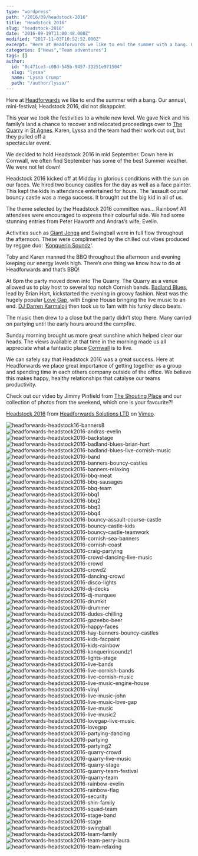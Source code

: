 ```yaml
---
type: "wordpress"
path: "/2016/09/headstock-2016"
title: "Headstock 2016"
slug: "headstock-2016"
date: "2016-09-19T11:00:48.000Z"
modified: "2017-11-03T10:52:52.000Z"
excerpt: "Here at Headforwards we like to end the summer with a bang. Our annual, mini-festival; Headstock 2016, did not disappoint. This year we took the festivities to a whole new level. We gave Nick and his family’s land a chance to recover and relocated proceedings over to The Quarry in St Agnes. Karen, Lyssa and …"
categories: ["News","Team adventures"]
tags: []
author:
  id: "0c471ce3-c08d-545b-9457-33251e971504"
  slug: "lyssa"
  name: "Lyssa Crump"
  path: "/author/lyssa/"
---
```

Here at [Headforwards](https://www.headforwards.com/) we like to end the summer with a bang. Our annual, mini-festival; Headstock 2016, did not disappoint.

This year we took the festivities to a whole new level. We gave Nick and his family’s land a chance to recover and relocated proceedings over to [The Quarry](http://www.geograph.org.uk/photo/3211238) in [St Agnes](http://www.st-agnes.com/). Karen, Lyssa and the team had their work cut out, but they pulled off a  
spectacular event.

We decided to hold Headstock 2016 in mid September. Down here in Cornwall, we often find September has some of the best Summer weather. We were not let down!

Headstock 2016 kicked off at Midday in glorious conditions with the sun on our faces. We hired two bouncy castles for the day as well as a face painter. This kept the kids in attendance entertained for hours. The ‘assault course’ bouncy castle was a mega success. It brought out the big kid in all of us.

The theme selected by the Headstock 2016 committee was… Rainbow! All attendees were encouraged to express their colourful side. We had some stunning entries from Peter Haworth and Andras’s wife; Evelin.

Activities such as [Giant Jenga](http://www.jenga.com/) and Swingball were in full flow throughout the afternoon. These were complimented by the chilled out vibes produced by reggae duo: ‘[Konquerin Soundz](https://www.facebook.com/Konquerin-soundz-649466558406799/)‘.

Toby and Karen manned the BBQ throughout the afternoon and evening keeping our energy levels high. There’s one thing we know how to do at Headforwards and that’s BBQ!

At 6pm the party moved down into The Quarry. The Quarry as a venue allowed us to play host to several top notch Cornish bands. [Badland Blues](https://www.facebook.com/badlandsblues/), lead by Brian Hart, kickstarted the evening in groovy fashion. Next was the hugely popular [Love Gap](https://www.facebook.com/Love-Gap-128167490576442/), with Engine House bringing the live music to an end. [DJ Darren Karmaloji](https://www.facebook.com/KARMALOJl) then took us to 1am with his funky disco beats.

The music then drew to a close but the party didn’t stop there. Many carried on partying until the early hours around the campfire.

Sunday morning brought us more great sunshine which helped clear our heads. The views available at that time in the morning made us all appreciate what a fantastic place [Cornwall](http://www.cornwalls.co.uk/top_ten/beaches.htm) is to live.

We can safely say that Headstock 2016 was a great success. Here at Headforwards we place great importance of getting together as a group and spending time in each others company outside of the office. We believe this makes happy, healthy relationships that catalyse our teams productivity.

Check out our video by Jimmy Pinfield from [The Shouting Place](http://theshoutingplace.co.uk/) and our collection of photos from the weekend, which one is your favourite?!

[Headstock 2016](https://vimeo.com/185309557) from [Headforwards Solutions LTD](https://vimeo.com/headforwards) on [Vimeo](https://vimeo.com).


<section class="gallery">


![headforwards-headstock16-banners8](/wp-content/uploads/2016/10/Headforwards-Headstock16-Banners8.jpg)
![headforwards-headstock2016-andras-evelin](/wp-content/uploads/2016/10/Headforwards-Headstock2016-Andras-Evelin.jpg)
![headforwards-headstock2016-backstage](/wp-content/uploads/2016/10/Headforwards-Headstock2016-Backstage.jpg)
![headforwards-headstock2016-badland-blues-brian-hart](/wp-content/uploads/2016/10/Headforwards-Headstock2016-Badland-Blues-Brian-Hart.jpg)
![headforwards-headstock2016-badland-blues-live-cornish-music](/wp-content/uploads/2016/10/Headforwards-Headstock2016-Badland-Blues-Live-Cornish-Music.jpg)
![headforwards-headstock2016-band](/wp-content/uploads/2016/10/Headforwards-Headstock2016-Band.jpg)
![headforwards-headstock2016-banners-bouncy-castles](/wp-content/uploads/2016/10/Headforwards-Headstock2016-Banners-Bouncy-Castles.jpg)
![headforwards-headstock2016-banners-relaxing](/wp-content/uploads/2016/10/Headforwards-Headstock2016-Banners-Relaxing.jpg)
![headforwards-headstock2016-bbq-meat](/wp-content/uploads/2016/10/Headforwards-Headstock2016-BBQ-Meat.jpg)
![headforwards-headstock2016-bbq-sausages](/wp-content/uploads/2016/10/Headforwards-Headstock2016-BBQ-Sausages.jpg)
![headforwards-headstock2016-bbq-team](/wp-content/uploads/2016/10/Headforwards-Headstock2016-BBQ-Team.jpg)
![headforwards-headstock2016-bbq1](/wp-content/uploads/2016/10/Headforwards-Headstock2016-BBQ1.jpg)
![headforwards-headstock2016-bbq2](/wp-content/uploads/2016/10/Headforwards-Headstock2016-BBQ2.jpg)
![headforwards-headstock2016-bbq3](/wp-content/uploads/2016/10/Headforwards-Headstock2016-BBQ3.jpg)
![headforwards-headstock2016-bbq4](/wp-content/uploads/2016/10/Headforwards-Headstock2016-BBQ4.jpg)
![headforwards-headstock2016-bouncy-assault-course-castle](/wp-content/uploads/2016/10/Headforwards-Headstock2016-Bouncy-Assault-Course-Castle.jpg)
![headforwards-headstock2016-bouncy-castle-kids](/wp-content/uploads/2016/10/Headforwards-Headstock2016-Bouncy-Castle-Kids.jpg)
![headforwards-headstock2016-bouncy-castle-teamwork](/wp-content/uploads/2016/10/Headforwards-Headstock2016-Bouncy-Castle-Teamwork.jpg)
![headforwards-headstock2016-cornish-sea-banners](/wp-content/uploads/2016/10/Headforwards-Headstock2016-Cornish-Sea-Banners.jpg)
![headforwards-headstock2016-cornish-coast](/wp-content/uploads/2016/10/Headforwards-Headstock2016-Cornish-Coast.jpg)
![headforwards-headstock2016-craig-partying](/wp-content/uploads/2016/10/Headforwards-Headstock2016-Craig-Partying.jpg)
![headforwards-headstock2016-crowd-dancing-live-music](/wp-content/uploads/2016/10/Headforwards-Headstock2016-Crowd-Dancing-Live-Music.jpg)
![headforwards-headstock2016-crowd](/wp-content/uploads/2016/10/Headforwards-Headstock2016-Crowd.jpg)
![headforwards-headstock2016-crowd2](/wp-content/uploads/2016/10/Headforwards-Headstock2016-Crowd2.jpg)
![headforwards-headstock2016-dancing-crowd](/wp-content/uploads/2016/10/Headforwards-Headstock2016-Dancing-Crowd.jpg)
![headforwards-headstock2016-disco-lights](/wp-content/uploads/2016/10/Headforwards-Headstock2016-Disco-lights.jpg)
![headforwards-headstock2016-dj-decks](/wp-content/uploads/2016/10/Headforwards-Headstock2016-DJ-Decks.jpg)
![headforwards-headstock2016-dj-marquee](/wp-content/uploads/2016/10/Headforwards-Headstock2016-DJ-Marquee.jpg)
![headforwards-headstock2016-drumkit](/wp-content/uploads/2016/10/Headforwards-Headstock2016-Drumkit.jpg)
![headforwards-headstock2016-drummer](/wp-content/uploads/2016/10/Headforwards-Headstock2016-Drummer.jpg)
![headforwards-headstock2016-dudes-chilling](/wp-content/uploads/2016/10/Headforwards-Headstock2016-Dudes-Chilling.jpg)
![headforwards-headstock2016-gazeebo-beer](/wp-content/uploads/2016/10/Headforwards-Headstock2016-Gazeebo-Beer.jpg)
![headforwards-headstock2016-happy-faces](/wp-content/uploads/2016/10/Headforwards-Headstock2016-Happy-Faces.jpg)
![headforwards-headstock2016-hay-banners-bouncy-castles](/wp-content/uploads/2016/10/Headforwards-Headstock2016-Hay-Banners-Bouncy-Castles.jpg)
![headforwards-headstock2016-kids-facpaint](/wp-content/uploads/2016/10/Headforwards-Headstock2016-Kids-FacPaint.jpg)
![headforwards-headstock2016-kids-rainbow](/wp-content/uploads/2016/10/Headforwards-Headstock2016-Kids-Rainbow.jpg)
![headforwards-headstock2016-konquerinsoundz1](/wp-content/uploads/2016/10/Headforwards-Headstock2016-KonquerinSoundz1.jpg)
![headforwards-headstock2016-lights-stage](/wp-content/uploads/2016/10/Headforwards-Headstock2016-Lights-Stage.jpg)
![headforwards-headstock2016-live-bands](/wp-content/uploads/2016/10/Headforwards-Headstock2016-Live-Bands.jpg)
![headforwards-headstock2016-live-cornish-bands](/wp-content/uploads/2016/10/Headforwards-Headstock2016-Live-Cornish-Bands.jpg)
![headforwards-headstock2016-live-cornish-music](/wp-content/uploads/2016/10/Headforwards-Headstock2016-Live-Cornish-Music.jpg)
![headforwards-headstock2016-live-music-engine-house](/wp-content/uploads/2016/10/Headforwards-Headstock2016-Live-Music-Engine-House.jpg)
![headforwards-headstock2016-vinyl](/wp-content/uploads/2016/10/Headforwards-Headstock2016-Vinyl.jpg)
![headforwards-headstock2016-live-music-john](/wp-content/uploads/2016/10/Headforwards-Headstock2016-Live-Music-John.jpg)
![headforwards-headstock2016-live-music-love-gap](/wp-content/uploads/2016/10/Headforwards-Headstock2016-Live-Music-Love-Gap.jpg)
![headforwards-headstock2016-live-music](/wp-content/uploads/2016/10/Headforwards-Headstock2016-Live-Music.jpg)
![headforwards-headstock2016-live-music2](/wp-content/uploads/2016/10/Headforwards-Headstock2016-Live-Music2.jpg)
![headforwards-headstock2016-lovegap-live-music](/wp-content/uploads/2016/10/Headforwards-Headstock2016-LoveGap-Live-Music.jpg)
![headforwards-headstock2016-lovegap](/wp-content/uploads/2016/10/Headforwards-Headstock2016-LoveGap.jpg)
![headforwards-headstock2016-partying-dancing](/wp-content/uploads/2016/10/Headforwards-Headstock2016-Partying-Dancing.jpg)
![headforwards-headstock2016-partying](/wp-content/uploads/2016/10/Headforwards-Headstock2016-Partying.jpg)
![headforwards-headstock2016-partying2](/wp-content/uploads/2016/10/Headforwards-Headstock2016-Partying2.jpg)
![headforwards-headstock2016-quarry-crowd](/wp-content/uploads/2016/10/Headforwards-Headstock2016-Quarry-Crowd.jpg)
![headforwards-headstock2016-quarry-live-music](/wp-content/uploads/2016/10/Headforwards-Headstock2016-Quarry-Live-Music.jpg)
![headforwards-headstock2016-quarry-stage](/wp-content/uploads/2016/10/Headforwards-Headstock2016-Quarry-Stage.jpg)
![headforwards-headstock2016-quarry-team-festival](/wp-content/uploads/2016/10/Headforwards-Headstock2016-Quarry-Team-Festival.jpg)
![headforwards-headstock2016-quarry-team](/wp-content/uploads/2016/10/Headforwards-Headstock2016-Quarry-Team.jpg)
![headforwards-headstock2016-rainbow-evelin](/wp-content/uploads/2016/10/Headforwards-Headstock2016-Rainbow-Evelin.jpg)
![headforwards-headstock2016-rainbow-flag](/wp-content/uploads/2016/10/Headforwards-Headstock2016-Rainbow-Flag.jpg)
![headforwards-headstock2016-security](/wp-content/uploads/2016/10/Headforwards-Headstock2016-Security.jpg)
![headforwards-headstock2016-shin-family](/wp-content/uploads/2016/10/Headforwards-Headstock2016-Shin-Family.jpg)
![headforwards-headstock2016-squad-team](/wp-content/uploads/2016/10/Headforwards-Headstock2016-Squad-Team.jpg)
![headforwards-headstock2016-stage-band](/wp-content/uploads/2016/10/Headforwards-Headstock2016-Stage-Band.jpg)
![headforwards-headstock2016-stage](/wp-content/uploads/2016/10/Headforwards-Headstock2016-Stage.jpg)
![headforwards-headstock2016-swingball](/wp-content/uploads/2016/10/Headforwards-Headstock2016-Swingball.jpg)
![headforwards-headstock2016-team-family](/wp-content/uploads/2016/10/Headforwards-Headstock2016-Team-Family.jpg)
![headforwards-headstock2016-team-perry-laura](/wp-content/uploads/2016/10/Headforwards-Headstock2016-Team-Perry-Laura.jpg)
![headforwards-headstock2016-team-relaxing](/wp-content/uploads/2016/10/Headforwards-Headstock2016-Team-Relaxing.jpg)

</section>

